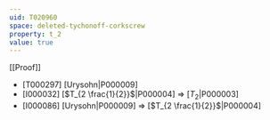 ```yaml
---
uid: T020960
space: deleted-tychonoff-corkscrew
property: t_2
value: true
---
```

[[Proof]]

* [T000297] [Urysohn|P000009]
* [I000032] [$T_{2 \frac{1}{2}}$|P000004] => [$T_2$|P000003]
* [I000086] [Urysohn|P000009] => [$T_{2 \frac{1}{2}}$|P000004]

